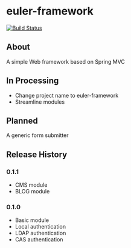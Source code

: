 # euler-framework
[![Build Status](http://ci.eulerproject.io/view/euler-framework/job/euler-framework-latest-jdk7/badge/icon)](http://ci.eulerproject.io/view/euler-framework/job/euler-framework-latest-jdk7/)

## About
A simple Web framework based on Spring MVC

## In Processing
* Change project name to euler-framework
* Streamline modules

## Planned
A generic form submitter

## Release History
### 0.1.1
* CMS module
* BLOG module

### 0.1.0
* Basic module
* Local authentication
* LDAP authentication
* CAS authentication
